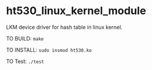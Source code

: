 # ht530_linux_kernel_module
LKM device driver for hash table in linux kernel.

TO BUILD:
```make```

TO INSTALL:
```sudo insmod ht530.ko```

TO Test:
```./test```
